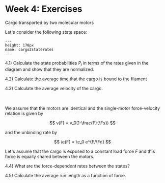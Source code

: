 Week 4: Exercises
=======================
 
Cargo transported by two molecular motors 

Let's consider the following state space:

```{figure} cargo2motstatesRates.png
---
height: 170px
name: cargo2staterates
---
```

4.1) Calculate the state probabilities $P_i$ in terms of the rates given in the diagram and show that they are normalized.

4.2) Calculate the average time that the cargo is bound to the filament

4.3) Calculate the average velocity of the cargo.

<br />
<br />
We assume that the motors are identical and the single-motor force-velocity relation is given by

$$
v(F) = v_0(1-\frac{F}{\Fs})
$$

and the unbinding rate by

$$
\e(F) = \e_0 e^{F/\Fd}
$$

Let's assume that the cargo is exposed to a constant load force $F$ and this force is equally shared between the motors.

4.4) What are the force-dependent rates between the states?

4.5) Calculate the average run length as a function of force.